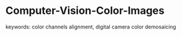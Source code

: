 # Computer-Vision-Color-Images
keywords: color channels alignment, digital camera color demosaicing
